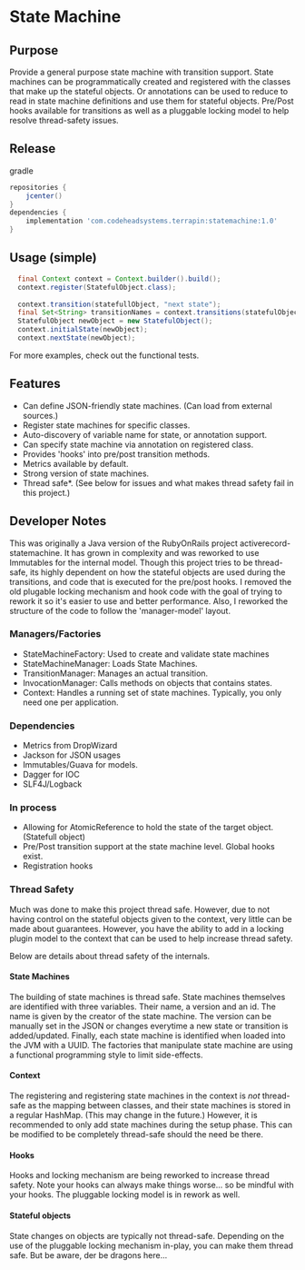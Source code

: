 # State Machine

## Purpose

Provide a general purpose state machine with transition support. State machines can be programmatically
created and registered with the classes that make up the stateful objects. Or annotations can be used
to reduce to read in state machine definitions and use them for stateful objects. Pre/Post hooks available
for transitions as well as a pluggable locking model to help resolve thread-safety issues.

## Release

gradle

```groovy
repositories {
    jcenter()
}
dependencies {
    implementation 'com.codeheadsystems.terrapin:statemachine:1.0'
}
```

## Usage (simple)

```java
  final Context context = Context.builder().build();
  context.register(StatefulObject.class);
  
  context.transition(statefullObject, "next state");
  final Set<String> transitionNames = context.transitions(statefulObject);
  StatefulObject newObject = new StatefulObject();
  context.initialState(newObject);
  context.nextState(newObject);
```

For more examples, check out the functional tests.

## Features

* Can define JSON-friendly state machines. (Can load from external sources.)
* Register state machines for specific classes.
* Auto-discovery of variable name for state, or annotation support.
* Can specify state machine via annotation on registered class.
* Provides 'hooks' into pre/post transition methods.
* Metrics available by default.
* Strong version of state machines.
* Thread safe*. (See below for issues and what makes thread safety fail in this project.)

## Developer Notes

This was originally a Java version of the RubyOnRails project activerecord-statemachine. It has grown in complexity
and was reworked to use Immutables for the internal model.
Though this project tries to be thread-safe, its highly dependent on how the stateful objects are used during
the transitions, and code that is executed for the pre/post hooks. I removed the old plugable locking mechanism and
hook code with the goal of trying to rework it so it's easier to use and better performance. Also, I
reworked the structure of the code to follow the 'manager-model' layout.

### Managers/Factories

* StateMachineFactory: Used to create and validate state machines
* StateMachineManager: Loads State Machines.
* TransitionManager: Manages an actual transition.
* InvocationManager: Calls methods on objects that contains states.
* Context: Handles a running set of state machines. Typically, you only need one per application.

### Dependencies

* Metrics from DropWizard
* Jackson for JSON usages
* Immutables/Guava for models.
* Dagger for IOC
* SLF4J/Logback

### In process

* Allowing for AtomicReference to hold the state of the target object. (Statefull object)
* Pre/Post transition support at the state machine level. Global hooks exist.
* Registration hooks

### Thread Safety

Much was done to make this project thread safe. However, due to not having control on the stateful objects given
to the context, very little can be made about guarantees. However, you have the ability to add in a locking
plugin model to the context that can be used to help increase thread safety.

Below are details about thread safety of the internals.

#### State Machines

The building of state machines is thread safe. State machines themselves are identified with three
variables. Their name, a version and an id. The name is given by the creator of the state machine. The version
can be manually set in the JSON or changes everytime a new state or transition is added/updated. Finally, each
state machine is identified when loaded into the JVM with a UUID. The factories that manipulate state machine
are using a functional programming style to limit side-effects.

#### Context

The registering and registering state machines in the context is *not* thread-safe as the mapping between classes, and
their state machines is stored in a regular HashMap. (This may change in the future.)
However, it is recommended to only add state machines during the setup phase. This can be modified to be
completely thread-safe should the need be there.

#### Hooks

Hooks and locking mechanism are being reworked to increase thread safety. Note your hooks can always make things
worse... so be mindful
with your hooks. The pluggable locking model is in rework as well.

#### Stateful objects

State changes on objects are typically not thread-safe. Depending on the use of the pluggable locking mechanism in-play,
you can make them thread safe. But be aware, der be dragons here...